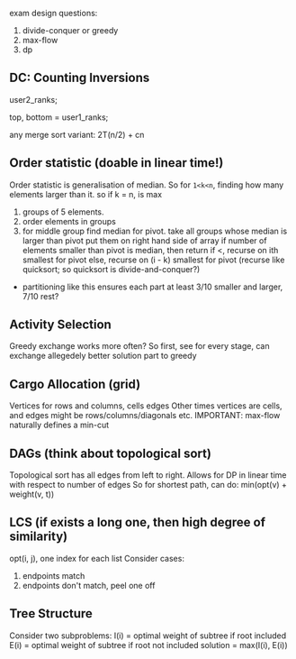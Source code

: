 <!-- SPDX-License-Identifier: zlib-acknowledgement -->

exam design questions:
1. divide-conquer or greedy
2. max-flow
3. dp

## DC: Counting Inversions
user2_ranks;

top, bottom = user1_ranks;

any merge sort variant: 2T(n/2) + cn

## Order statistic (doable in linear time!)
Order statistic is generalisation of median.
So for `1<k<n`, finding how many elements larger than it. so if k = n, is max

1. groups of 5 elements.
2. order elements in groups
3. for middle group find median for pivot. 
take all groups whose median is larger than pivot put them on right hand side of array
if number of elements smaller than pivot is median, then return
if <, recurse on ith smallest for pivot
else, recurse on (i - k) smallest for pivot
(recurse like quicksort; so quicksort is divide-and-conquer?) 
- partitioning like this ensures each part at least 3/10 smaller and larger, 7/10 rest?

## Activity Selection
Greedy exchange works more often? So first, see for every stage, can exchange allegedely better solution part to greedy

## Cargo Allocation (grid)
Vertices for rows and columns, cells edges
Other times vertices are cells, and edges might be rows/columns/diagonals etc.
IMPORTANT: max-flow naturally defines a min-cut

## DAGs (think about topological sort)
Topological sort has all edges from left to right. Allows for DP in linear time with respect to number of edges
So for shortest path, can do: min(opt(v) + weight(v, t))

## LCS (if exists a long one, then high degree of similarity)
opt(i, j), one index for each list
Consider cases:
1. endpoints match
2. endpoints don't match, peel one off

## Tree Structure
Consider two subproblems:
I(i) = optimal weight of subtree if root included
E(i) = optimal weight of subtree if root not included
solution = max(I(i), E(i))
